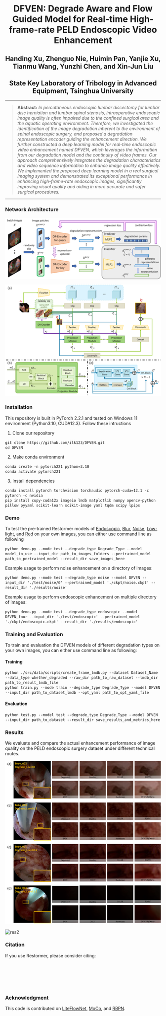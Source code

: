 # <center>DFVEN: Degrade Aware and Flow Guided Model for Real-time High-frame-rate PELD Endoscopic Video Enhancement</center>

## <center>Handing Xu, Zhenguo Nie, Huimin Pan, Yanjie Xu, Tianmu Wang, Yunzhi Chen, and Xin-Jun Liu</center>
## <center>State Key Laboratory of Tribology in Advanced Equipment, Tsinghua University</center>

___

>**Abstract:** *In percutaneous endoscopic lumbar discectomy for lumbar disc herniation and lumbar spinal stenosis, intraoperative endoscopic image quality is often impaired due to the confined surgical area and the aquatic operating environment. Therefore, we investigated the identification of the image degradation inherent to the environment of spinal endoscopic surgery, and proposed a degradation representation encoder guiding the enhancement direction. We further constructed a deep learning model for real-time endoscopic video enhancement named DFVEN, which leverages the information from our degradation model and the continuity of video frames. Our approach comprehensively integrates the degradation characteristics and video sequence information to enhance image quality effectively. We implemented the proposed deep learning model in a real surgical imaging system and demonstrated its exceptional performance in enhancing high-frame-rate endoscopic images, significantly improving visual quality and aiding in more accurate and safer surgical procedures.*

___

### Network Architecture

![DNet](./fig/DNet.png)

![DFVEN](./fig/DFVEN.png)

### Installation

This repository is built in PyTorch 2.2.1 and tested on Windows 11 environment (Python3.10, CUDA12.3).
Follow these intructions

1. Clone our repository
```
git clone https://github.com/ilk123/DFVEN.git
cd DFVEN
```

2. Make conda environment
```
conda create -n pytorch221 python=3.10
conda activate pytorch221
```

3. Install dependencies
```
conda install pytorch torchvision torchaudio pytorch-cuda=12.1 -c pytorch -c nvidia
pip install cupy-cuda12x imageio lmdb matplotlib numpy opencv-python pillow pyyaml scikit-learn scikit-image yaml tqdm scipy lpips
```

### Demo

To test the pre-trained Restormer models of [Endoscopic](), [Blur](), [Noise](), [Low-light](), and [Red]() on your own images, you can either use command line as following
```
python demo.py --mode test --degrade_type Degrade_Type --model model_to_use --input_dir path_to_images_folders --pertrained_model path_to_pertrained_model --result_dir save_images_here
```
Example usage to perform noise enhancement on a directory of images:
```
python demo.py --mode test --degrade_type noise --model DFVEN --input_dir './test/noise/0' --pertrained_model './ckpt/noise.ckpt' --result_dir './results/noise'
```
Example usage to perform endoscopic enhancement on multiple directory of images:
```
python demo.py --mode test --degrade_type endoscopic --model DFVEN_four --input_dir './test/endoscopic' --pertrained_model './ckpt/endoscopic.ckpt' --result_dir './results/endoscopic'
```

### Training and Evaluation

To train and evaluation the DFVEN models of different degradation types on your own images, you can either use command line as following: 

#### Training
```
python ./src/data/scripts/create_frame_lmdb.py --dataset Dataset_Name --data_type whether_degraded --raw_dir path_to_raw_dataset --lmdb_dir path_to_result_lmdb_file
python train.py --mode train --degrade_type Degrade_Type --model DFVEN --input_dir path_to_dataset_lmdb --opt_yaml path_to_opt_yaml_file
```

#### Evaluation
```
python test.py --model test --degrade_type Degrade_Type --model DFVEN --input_dir path_to_dataset --result_dir save_results_and_metrics_here
```

### Results

We evaluate and compare the actual enhancement performance of image quality on the PELD endoscopic surgery dataset under different technical routes. 

![res1](./fig/res1.png)

![res2](./fig/res2.png)

### Citation

If you use Restormer, please consider citing:

```






```

### Acknowledgment

This code is contributed on [LiteFlowNet](https://github.com/sniklaus/pytorch-liteflownet), [MoCo](https://github.com/facebookresearch/moco), and [RBPN](https://github.com/alterzero/RBPN-PyTorch). 
